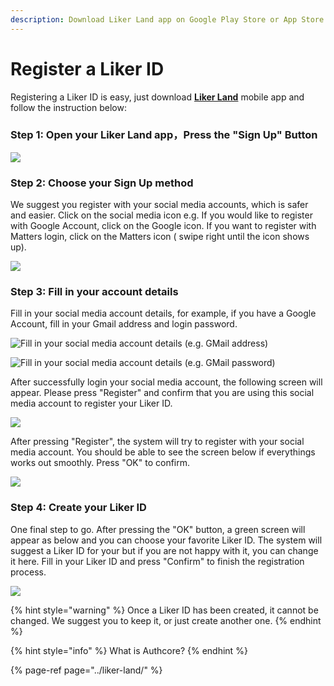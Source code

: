 ```yaml
---
description: Download Liker Land app on Google Play Store or App Store.
---
```


# Register a Liker ID

Registering a Liker ID is easy, just download [**Liker Land**](https://like.co/in/getapp) mobile app and follow the instruction below:

### Step 1: Open your Liker Land app，Press the "Sign Up" Button 

![](../../.gitbook/assets/img_3455.jpg)

### **Step 2: Choose your Sign Up method**

We suggest you register with your social media accounts, which is safer and easier. Click on the social media icon e.g. If you would like to register with Google Account, click on the Google icon. If you want to register with Matters login, click on the Matters icon \( swipe right until the icon shows up\).

![](../../.gitbook/assets/img_2334.PNG)

### Step 3: Fill in your account details

Fill in your social media account details, for example, if you have a Google Account, fill in your Gmail address and login password.



![Fill in your social media account details \(e.g. GMail address\)](../../.gitbook/assets/img_2338.PNG)

![Fill in your social media account details \(e.g. GMail password\)](../../.gitbook/assets/img_2339.PNG)

After successfully login your social media account, the following screen will appear. Please press "Register" and confirm that you are using this social media account to register your Liker ID.

![](../../.gitbook/assets/img_2340.PNG)

After pressing "Register", the system will try to register with your social media account. You should be able to see the screen below if everythings works out smoothly. Press "OK" to confirm.

![](../../.gitbook/assets/img_2341%20%282%29.PNG)

### Step 4: Create your Liker ID

One final step to go. After pressing the "OK" button, a green screen will appear as below and you can choose your favorite Liker ID. The system will suggest a Liker ID for your but if you are not happy with it, you can change it here. Fill in your Liker ID and press "Confirm" to finish the registration process.

![](../../.gitbook/assets/img_3461.jpg)

{% hint style="warning" %}
Once a Liker ID has been created, it cannot be changed.  We suggest you to keep it, or just create another one.
{% endhint %}

{% hint style="info" %}
What is Authcore?
{% endhint %}

{% page-ref page="../liker-land/" %}



